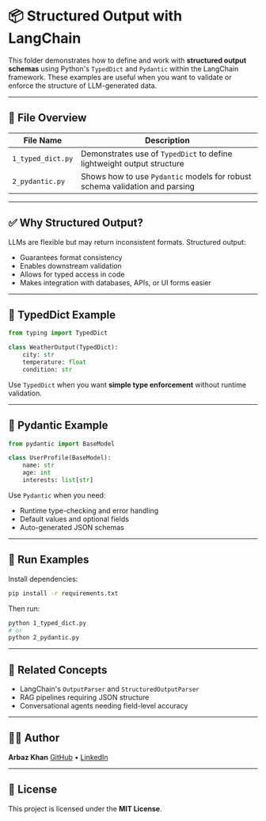# 📦 Structured Output with LangChain

This folder demonstrates how to define and work with **structured output schemas** using Python's `TypedDict` and `Pydantic` within the LangChain framework. These examples are useful when you want to validate or enforce the structure of LLM-generated data.

---

## 📂 File Overview

| File Name          | Description                                                                 |
|--------------------|-----------------------------------------------------------------------------|
| `1_typed_dict.py`  | Demonstrates use of `TypedDict` to define lightweight output structure       |
| `2_pydantic.py`    | Shows how to use `Pydantic` models for robust schema validation and parsing  |

---

## ✅ Why Structured Output?

LLMs are flexible but may return inconsistent formats. Structured output:

- Guarantees format consistency
- Enables downstream validation
- Allows for typed access in code
- Makes integration with databases, APIs, or UI forms easier

---

## 🧪 TypedDict Example

```python
from typing import TypedDict

class WeatherOutput(TypedDict):
    city: str
    temperature: float
    condition: str
````

Use `TypedDict` when you want **simple type enforcement** without runtime validation.

---

## 🧬 Pydantic Example

```python
from pydantic import BaseModel

class UserProfile(BaseModel):
    name: str
    age: int
    interests: list[str]
```

Use `Pydantic` when you need:

* Runtime type-checking and error handling
* Default values and optional fields
* Auto-generated JSON schemas

---

## 🚀 Run Examples

Install dependencies:

```bash
pip install -r requirements.txt
```

Then run:

```bash
python 1_typed_dict.py
# or
python 2_pydantic.py
```

---

## 🔗 Related Concepts

* LangChain's `OutputParser` and `StructuredOutputParser`
* RAG pipelines requiring JSON structure
* Conversational agents needing field-level accuracy

---

## 🧑‍💻 Author

**Arbaz Khan**
[GitHub](https://github.com/Arbazkhan-cs) • [LinkedIn](https://www.linkedin.com/in/arbazkhan-cs/)

---

## 📄 License

This project is licensed under the **MIT License**.
